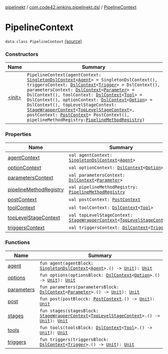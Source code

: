 [pipelinekt](../../index.md) / [com.code42.jenkins.pipelinekt.dsl](../index.md) / [PipelineContext](./index.md)

# PipelineContext

`data class PipelineContext` [(source)](https://github.com/code42/pipelinekt/tree/master/dsl/src/main/kotlin/com/code42/jenkins/pipelinekt/dsl/PipelineContext.kt#L13)

### Constructors

| Name | Summary |
|---|---|
| [&lt;init&gt;](-init-.md) | `PipelineContext(agentContext: `[`SingletonDslContext`](../-singleton-dsl-context/index.md)`<`[`Agent`](../../com.code42.jenkins.pipelinekt.core/-agent.md)`> = SingletonDslContext(), triggersContext: `[`DslContext`](../-dsl-context/index.md)`<`[`Trigger`](../../com.code42.jenkins.pipelinekt.core/-trigger.md)`> = DslContext(), parametersContext: `[`DslContext`](../-dsl-context/index.md)`<`[`Parameter`](../../com.code42.jenkins.pipelinekt.core/-parameter/index.md)`> = DslContext(), toolContext: `[`DslContext`](../-dsl-context/index.md)`<`[`Tool`](../../com.code42.jenkins.pipelinekt.core/-tool.md)`> = DslContext(), optionContext: `[`DslContext`](../-dsl-context/index.md)`<`[`Option`](../../com.code42.jenkins.pipelinekt.core/-option.md)`> = DslContext(), topLevelStageContext: `[`StageWrapperContext`](../../com.code42.jenkins.pipelinekt.dsl.stage/-stage-wrapper-context/index.md)`<`[`TopLevelStageContext`](../../com.code42.jenkins.pipelinekt.dsl.stage/-top-level-stage-context/index.md)`>, postContext: `[`PostContext`](../../com.code42.jenkins.pipelinekt.dsl.post/-post-context/index.md)` = PostContext(), pipelineMethodRegistry: `[`PipelineMethodRegistry`](../../com.code42.jenkins.pipelinekt.dsl.method/-pipeline-method-registry/index.md)`)` |

### Properties

| Name | Summary |
|---|---|
| [agentContext](agent-context.md) | `val agentContext: `[`SingletonDslContext`](../-singleton-dsl-context/index.md)`<`[`Agent`](../../com.code42.jenkins.pipelinekt.core/-agent.md)`>` |
| [optionContext](option-context.md) | `val optionContext: `[`DslContext`](../-dsl-context/index.md)`<`[`Option`](../../com.code42.jenkins.pipelinekt.core/-option.md)`>` |
| [parametersContext](parameters-context.md) | `val parametersContext: `[`DslContext`](../-dsl-context/index.md)`<`[`Parameter`](../../com.code42.jenkins.pipelinekt.core/-parameter/index.md)`>` |
| [pipelineMethodRegistry](pipeline-method-registry.md) | `val pipelineMethodRegistry: `[`PipelineMethodRegistry`](../../com.code42.jenkins.pipelinekt.dsl.method/-pipeline-method-registry/index.md) |
| [postContext](post-context.md) | `val postContext: `[`PostContext`](../../com.code42.jenkins.pipelinekt.dsl.post/-post-context/index.md) |
| [toolContext](tool-context.md) | `val toolContext: `[`DslContext`](../-dsl-context/index.md)`<`[`Tool`](../../com.code42.jenkins.pipelinekt.core/-tool.md)`>` |
| [topLevelStageContext](top-level-stage-context.md) | `val topLevelStageContext: `[`StageWrapperContext`](../../com.code42.jenkins.pipelinekt.dsl.stage/-stage-wrapper-context/index.md)`<`[`TopLevelStageContext`](../../com.code42.jenkins.pipelinekt.dsl.stage/-top-level-stage-context/index.md)`>` |
| [triggersContext](triggers-context.md) | `val triggersContext: `[`DslContext`](../-dsl-context/index.md)`<`[`Trigger`](../../com.code42.jenkins.pipelinekt.core/-trigger.md)`>` |

### Functions

| Name | Summary |
|---|---|
| [agent](agent.md) | `fun agent(agentBlock: `[`SingletonDslContext`](../-singleton-dsl-context/index.md)`<`[`Agent`](../../com.code42.jenkins.pipelinekt.core/-agent.md)`>.() -> `[`Unit`](https://kotlinlang.org/api/latest/jvm/stdlib/kotlin/-unit/index.html)`): `[`Unit`](https://kotlinlang.org/api/latest/jvm/stdlib/kotlin/-unit/index.html) |
| [options](options.md) | `fun options(optionsBlock: `[`DslContext`](../-dsl-context/index.md)`<`[`Option`](../../com.code42.jenkins.pipelinekt.core/-option.md)`>.() -> `[`Unit`](https://kotlinlang.org/api/latest/jvm/stdlib/kotlin/-unit/index.html)`): `[`Unit`](https://kotlinlang.org/api/latest/jvm/stdlib/kotlin/-unit/index.html) |
| [parameters](parameters.md) | `fun parameters(parametersBlock: `[`DslContext`](../-dsl-context/index.md)`<`[`Parameter`](../../com.code42.jenkins.pipelinekt.core/-parameter/index.md)`>.() -> `[`Unit`](https://kotlinlang.org/api/latest/jvm/stdlib/kotlin/-unit/index.html)`): `[`Unit`](https://kotlinlang.org/api/latest/jvm/stdlib/kotlin/-unit/index.html) |
| [post](post.md) | `fun post(postBlocck: `[`PostContext`](../../com.code42.jenkins.pipelinekt.dsl.post/-post-context/index.md)`.() -> `[`Unit`](https://kotlinlang.org/api/latest/jvm/stdlib/kotlin/-unit/index.html)`): `[`Unit`](https://kotlinlang.org/api/latest/jvm/stdlib/kotlin/-unit/index.html) |
| [stages](stages.md) | `fun stages(stagesBlock: `[`StageWrapperContext`](../../com.code42.jenkins.pipelinekt.dsl.stage/-stage-wrapper-context/index.md)`<`[`TopLevelStageContext`](../../com.code42.jenkins.pipelinekt.dsl.stage/-top-level-stage-context/index.md)`>.() -> `[`Unit`](https://kotlinlang.org/api/latest/jvm/stdlib/kotlin/-unit/index.html)`): `[`Unit`](https://kotlinlang.org/api/latest/jvm/stdlib/kotlin/-unit/index.html) |
| [tools](tools.md) | `fun tools(toolsBlock: `[`DslContext`](../-dsl-context/index.md)`<`[`Tool`](../../com.code42.jenkins.pipelinekt.core/-tool.md)`>.() -> `[`Unit`](https://kotlinlang.org/api/latest/jvm/stdlib/kotlin/-unit/index.html)`): `[`Unit`](https://kotlinlang.org/api/latest/jvm/stdlib/kotlin/-unit/index.html) |
| [triggers](triggers.md) | `fun triggers(triggersBlock: `[`DslContext`](../-dsl-context/index.md)`<`[`Trigger`](../../com.code42.jenkins.pipelinekt.core/-trigger.md)`>.() -> `[`Unit`](https://kotlinlang.org/api/latest/jvm/stdlib/kotlin/-unit/index.html)`): `[`Unit`](https://kotlinlang.org/api/latest/jvm/stdlib/kotlin/-unit/index.html) |
